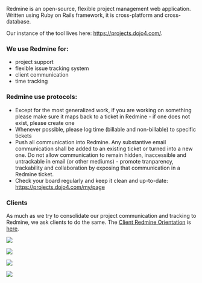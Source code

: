 Redmine is an open-source, flexible project management web application.
Written using Ruby on Rails framework, it is cross-platform and
cross-database.

Our instance of the tool lives here: <https://projects.dojo4.com/>.

### We use Redmine for:    

  - project support
  - flexible issue tracking system
  - client communication
  - time tracking

### Redmine use protocols:

  - Except for the most generalized work, if you are working on
    something please make sure it maps back to a ticket in Redmine - if
    one does not exist, please create one
  - Whenever possible, please log time (billable and non-billable) to
    specific tickets
  - Push all communication into Redmine. Any substantive email
    communication shall be added to an existing ticket or turned into a
    new one. Do not allow communication to remain hidden, inaccessible
    and untrackable in email (or other mediums) - promote tranparency,
    trackability and collaboration by exposing that communication in a
    Redmine ticket.
  - Check your board regularly and keep it clean and up-to-date:
    <https://projects.dojo4.com/my/page>

### Clients

As much as we try to consolidate our project communication and tracking
to Redmine, we ask clients to do the same. The [Client Redmine
Orientation](./client-comms.md) is
[here](./client-comms.md).

![](https://d2eslrut6bvw18.cloudfront.net/v2/39196/contents/0c9dEQLgwoaVCXgK/mw1920_login1-lg.png)

![](https://d2eslrut6bvw18.cloudfront.net/v2/39196/contents/wrH1memjVaBrh7ii/mw1920_mypage.png)

![](https://d2eslrut6bvw18.cloudfront.net/v2/39196/contents/3gs4yYaDCLcPXpjh/mw1920_goodviews.png)

  

![](https://d2eslrut6bvw18.cloudfront.net/v2/39196/contents/yePkhKYuaTgDISDm/mw1920_newissue.png)
